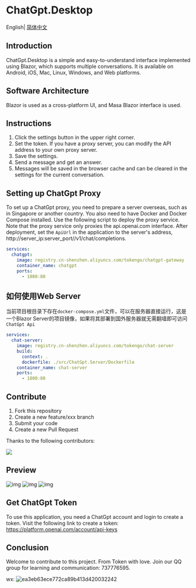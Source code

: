 # ChatGpt.Desktop

English| [简体中文](./README.zh-CN.md)

## Introduction
ChatGpt.Desktop is a simple and easy-to-understand interface implemented using Blazor, which supports multiple conversations. It is available on Android, iOS, Mac, Linux, Windows, and Web platforms.

## Software Architecture
Blazor is used as a cross-platform UI, and Masa Blazor interface is used.

## Instructions
1. Click the settings button in the upper right corner.
2. Set the token. If you have a proxy server, you can modify the API address to your own proxy server.
3. Save the settings.
4. Send a message and get an answer.
5. Messages will be saved in the browser cache and can be cleared in the settings for the current conversation.

## Setting up ChatGpt Proxy
To set up a ChatGpt proxy, you need to prepare a server overseas, such as in Singapore or another country. You also need to have Docker and Docker Compose installed. Use the following script to deploy the proxy service. Note that the proxy service only proxies the api.openai.com interface. After deployment, set the `ApiUrl` in the application to the server's address, http://server_ip:server_port//v1/chat/completions.

```yml
services:
  chatgpt:
    image: registry.cn-shenzhen.aliyuncs.com/tokengo/chatgpt-gateway
    container_name: chatgpt
    ports:
      - 1080:80
```

## 如何使用Web Server

当前项目根目录下存在`docker-compose.yml`文件，可以在服务器直接运行，这是一个Blazor Server的项目镜像，如果将其部署到国外服务器就无需翻墙即可访问`ChatGpt Api`

```yaml
services:
  chat-server:
    image: registry.cn-shenzhen.aliyuncs.com/tokengo/chat-server
    build:
      context: .
      dockerfile: ./src/ChatGpt.Server/Dockerfile
    container_name: chat-server
    ports:
      - 1800:80
```

## Contribute
1. Fork this repository
2. Create a new feature/xxx branch
3. Submit your code
4. Create a new Pull Request

Thanks to the following contributors:

<a href="https://github.com/239573049/ChatGpt.Desktop/graphs/contributors">   <img src="https://contrib.rocks/image?repo=239573049/ChatGpt.Desktop" /> </a>

## Preview
![img](./img/setting.png)
![img](./img/home.png)
![img](./img/home1.png)

## Get ChatGpt Token
To use this application, you need a ChatGpt account and login to create a token. Visit the following link to create a token: https://platform.openai.com/account/api-keys

## Conclusion
Welcome to contribute to this project. From Token with love. Join our QQ group for learning and communication: 737776595.

wx: ![ea3eb63ece772ca89b413d420032242](./img/wx.jpg)

